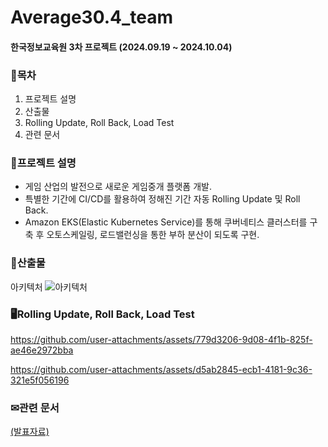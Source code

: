 # Average30.4_team

#### 한국정보교육원 3차 프로젝트 (2024.09.19 ~ 2024.10.04)

### 🎨목차
1. 프로젝트 설명
2. 산출물
3. Rolling Update, Roll Back, Load Test
4. 관련 문서


### 🧸프로젝트 설명
- 게임 산업의 발전으로 새로운 게임중개 플랫폼 개발.
- 특별한 기간에 CI/CD를 활용하여 정해진 기간 자동 Rolling Update 및 Roll Back.
- Amazon EKS(Elastic Kubernetes Service)를 통해 쿠버네티스 클러스터를 구축 후 오토스케일링, 로드밸런싱을 통한 부하 분산이 되도록 구현.

### 🎷산출물
아키텍처
![아키텍처](https://github.com/user-attachments/assets/f96bb01f-63e2-4ab9-b8ba-5d24c82def0d)


### 🖥Rolling Update, Roll Back, Load Test




https://github.com/user-attachments/assets/779d3206-9d08-4f1b-825f-ae46e2972bba






https://github.com/user-attachments/assets/d5ab2845-ecb1-4181-9c36-321e5f056196



### ✉관련 문서
[(발표자료)](https://github.com/user-attachments/files/17642968/Terraform.AWS.pdf)
